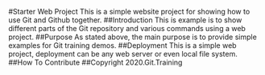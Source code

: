 #Starter Web Project
This is a simple website project for showing how to use Git and Github together.
##Introduction
This is example is to show different parts of the Git repository and various commands using a web project.
##Purpose
As stated above, the main purpose is to provide simple examples for Git training demos.
##Deployment
This is a simple web project, deployment can be any web server or even local file system.
##How To Contribute
##Copyright
2020.Git.Training